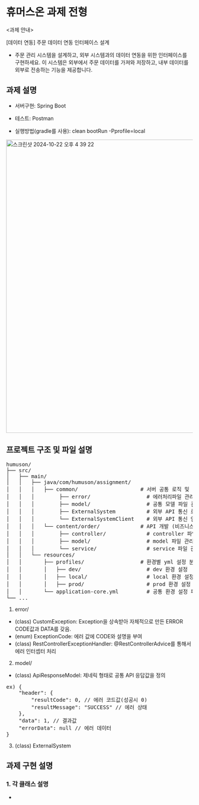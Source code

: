 # 휴머스온 과제 전형
<과제 안내>

[데이터 연동] 주문 데이터 연동 인터페이스 설계 
- 주문 관리 시스템을 설계하고, 외부 시스템과의 데이터 연동을 위한 인터페이스를 구현하세요. 이 시스템은 외부에서 주문 데이터를 가져와 저장하고, 내부 데이터를 외부로 전송하는 기능을 제공합니다. 

## 과제 설명
- 서버구현: Spring Boot
- 테스트: Postman

- 실행방법(gradle를 사용): clean bootRun -Pprofile=local
<img width="791" alt="스크린샷 2024-10-22 오후 4 39 22" src="https://github.com/user-attachments/assets/9def80b8-8ff1-4b3b-97f0-c44baf0dcb4b">

## 프로젝트 구조 및 파일 설명
<pre>
humuson/
├── src/
│   ├── main/
│   │   ├── java/com/humuson/assignment/
│   │   │   ├── common/                    # 서버 공통 로직 및 에러 처리 정의
│   │   │        ├── error/                  # 에러처리파일 관리 (에러 번호, 에러 핸들러, CustomException)
│   │   │        ├── model/                  # 공통 모델 파일 관리 (ApiResponseModel 정의)
│   │   │        ├── ExternalSystem          # 외부 API 통신 로직 구현체 
│   │   │        └── ExternalSystemClient    # 외부 API 통신 인터페이스
│   │   │   └── content/order/             # API 개발 (비즈니스 로직 처리)
│   │   │        ├── controller/             # controller 파일 관리  
│   │   │        ├── model/                  # model 파일 관리 
│   │   │        └── service/                # service 파일 관리
│   │   └── resources/
│   │       ├── profiles/                  # 환경별 yml 설정 분리
│   │       │   ├── dev/                     # dev 환경 설정
│   │       │   ├── local/                   # local 환경 설정
│   │       │   ├── prod/                    # prod 환경 설정
│   │       └── application-core.yml         # 공통 환경 설정 파일
└── ...
</pre>

1. error/
- (class) CustomException: Exception을 상속받아 자체적으로 만든 ERROR CODE값과 DATA를 갖음.
- (enum) ExceptionCode: 에러 값에 CODE와 설명을 부여
- (class) RestControllerExceptionHandler: @RestControllerAdvice를 통해서 에러 인터셉터 처리

2. model/
- (class) ApiResponseModel: 제네릭 형태로 공통 API 응답값을 정의
<pre>
ex) {
    "header": {
        "resultCode": 0, // 에러 코드값(성공시 0)
        "resultMessage": "SUCCESS" // 에러 상태
    },
    "data": 1, // 결과값
    "errorData": null // 에러 데이터
} 
</pre>

3. (class) ExternalSystem

## 과제 구현 설명
### 1. 각 클래스 설명
- 


